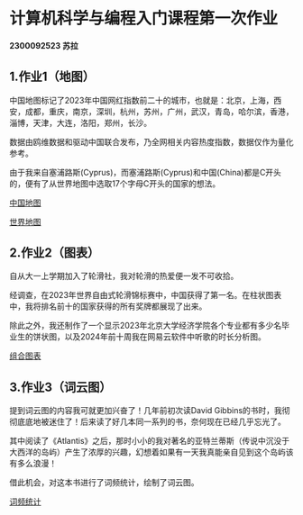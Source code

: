 # 计算机科学与编程入门课程第一次作业
#### 2300092523 苏拉
## 1.作业1（地图）
中国地图标记了2023年中国网红指数前二十的城市，也就是：北京，上海，西安，成都，重庆，南京，深圳，杭州，苏州，广州，武汉，青岛，哈尔滨，香港，淄博，天津，大连，洛阳，郑州，长沙。

数据由鸥维数据和驱动中国联合发布，乃全网相关内容热度指数，数据仅作为量化参考。

由于我来自塞浦路斯(Cyprus)，而塞浦路斯(Cyprus)和中国(China)都是C开头的，便有了从世界地图中选取17个字母C开头的国家的想法。

[中国地图](https://specismile.github.io/China.html)

[世界地图](https://specismile.github.io/World.html)


## 2.作业2（图表）
自从大一上学期加入了轮滑社，我对轮滑的热爱便一发不可收拾。

经调查，在2023年世界自由式轮滑锦标赛中，中国获得了第一名。在柱状图表中，我将排名前十的国家获得的所有奖牌都展现了出来。

除此之外，我还制作了一个显示2023年北京大学经济学院各个专业都有多少名毕业生的饼状图，以及2024年前十周我在网易云软件中听歌的时长分析图。

[组合图表](https://specismile.github.io/Charts.html)


## 3.作业3（词云图）
提到词云图的内容我可就更加兴奋了！几年前初次读David Gibbins的书时，我彻彻底底地被迷住了！后来读了好几本同一系列的书，奈何现在已经几乎忘光了。

其中阅读了《Atlantis》之后，那时小小的我对著名的亚特兰蒂斯（传说中沉没于大西洋的岛屿）产生了浓厚的兴趣，幻想着如果有一天我真能亲自见到这个岛屿该有多么浪漫！

借此机会，对这本书进行了词频统计，绘制了词云图。

[词频统计](https://specismile.github.io/Atlantis.html)

